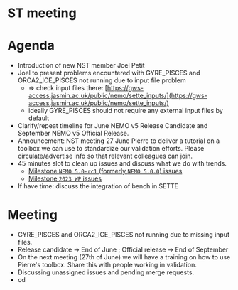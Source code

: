 # ST meeting
# Agenda

- Introduction of new NST member Joel Petit
- Joel to present problems encountered with GYRE_PISCES and ORCA2_ICE_PISCES not running due to input file problem
    - => check input files there: [https://gws-access.jasmin.ac.uk/public/nemo/sette_inputs/](https://gws-access.jasmin.ac.uk/public/nemo/sette_inputs/)
    - ideally GYRE_PISCES should not require any external input files by default
- Clarify/repeat timeline for June NEMO v5 Release Candidate and September NEMO v5 Official Release.
- Announcement: NST meeting 27 June Pierre to deliver a tutorial on a toolbox we can use to standardize our validation efforts. Please circulate/advertise info so that relevant colleagues can join.
- 45 minutes slot to clean up issues and discuss what we do with trends.
    - [Milestone `NEMO 5.0-rc1` (formerly `NEMO 5.0.0`) issues](https://forge.nemo-ocean.eu/nemo/nemo/-/issues/?sort=created_date&state=opened&milestone_title=NEMO%205.0-rc1&first_page_size=100)
    - [Milestone `2023 WP` issues](https://forge.nemo-ocean.eu/nemo/nemo/-/issues/?sort=created_date&state=opened&milestone_title=2023%20WP&first_page_size=100)
- If have time: discuss the integration of bench in SETTE


# Meeting
- GYRE_PISCES and ORCA2_ICE_PISCES not running due to missing input files. 
- Release candidate -> End of June ; Official release -> End of September
- On the next meeting (27th of June) we will have a training on how to use Pierre's toolbox. Share this with people working in validation.
- Discussing unassigned issues and pending merge requests.
- cd 